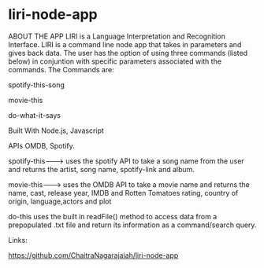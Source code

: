 # liri-node-app
ABOUT THE APP
LIRI is a Language Interpretation and Recognition Interface. LIRI is a command line node app that takes in parameters and gives back data. The user has the option of using three commands (listed below) in conjuntion with specific parameters associated with the commands. The Commands are:

spotify-this-song

movie-this

do-what-it-says

Built With Node.js, Javascript

APIs OMDB, Spotify.

spotify-this--->	uses the spotify API to take a song name from the user and returns the artist, song name, spotify-link and album.


movie-this--->	uses the OMDB API to take a movie name and returns the name, cast, release year, IMDB and Rotten Tomatoes rating, country of origin, language,actors and plot


do-this	uses the built in readFile() method to access data from a prepopulated .txt file and return its information as a command/search query.

Links:

https://github.com/ChaitraNagarajaiah/liri-node-app
